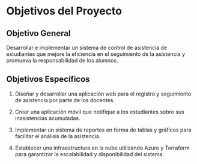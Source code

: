 # Objetivos del Proyecto

## Objetivo General

Desarrollar e implementar un sistema de control de asistencia de estudiantes que mejore la eficiencia en el seguimiento de la asistencia y promueva la responsabilidad de los alumnos.

## Objetivos Específicos

1. Diseñar y desarrollar una aplicación web para el registro y seguimiento de asistencia por parte de los docentes.

2. Crear una aplicación móvil que notifique a los estudiantes sobre sus inasistencias acumuladas.

3. Implementar un sistema de reportes en forma de tablas y gráficos para facilitar el análisis de la asistencia.

4. Establecer una infraestructura en la nube utilizando Azure y Terraform para garantizar la escalabilidad y disponibilidad del sistema.

